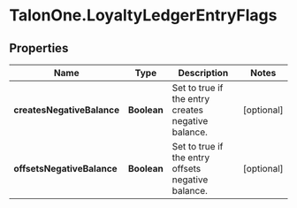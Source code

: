 # TalonOne.LoyaltyLedgerEntryFlags

## Properties

Name | Type | Description | Notes
------------ | ------------- | ------------- | -------------
**createsNegativeBalance** | **Boolean** | Set to true if the entry creates negative balance. | [optional] 
**offsetsNegativeBalance** | **Boolean** | Set to true if the entry offsets negative balance. | [optional] 


